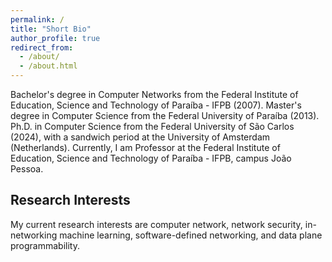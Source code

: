 ```yaml
---
permalink: /
title: "Short Bio"
author_profile: true
redirect_from: 
  - /about/
  - /about.html
---
```

Bachelor's degree in Computer Networks from the Federal Institute of Education, Science and Technology of Paraíba - IFPB (2007). Master's degree in Computer Science from the Federal University of Paraíba (2013). Ph.D. in Computer Science from the Federal University of São Carlos (2024), with a sandwich period at the University of Amsterdam (Netherlands). Currently, I am Professor at the Federal Institute of Education, Science and Technology of Paraíba - IFPB, campus João Pessoa.

Research Interests
------
My current research interests are computer network, network security, in-networking machine learning, software-defined networking, and data plane programmability. 

